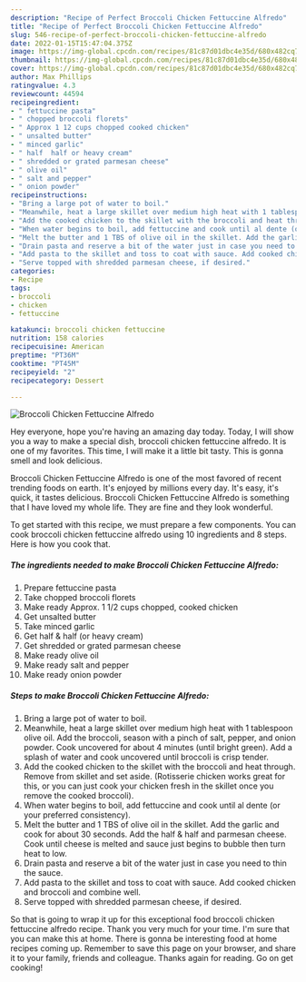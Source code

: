 ```yaml
---
description: "Recipe of Perfect Broccoli Chicken Fettuccine Alfredo"
title: "Recipe of Perfect Broccoli Chicken Fettuccine Alfredo"
slug: 546-recipe-of-perfect-broccoli-chicken-fettuccine-alfredo
date: 2022-01-15T15:47:04.375Z
image: https://img-global.cpcdn.com/recipes/81c87d01dbc4e35d/680x482cq70/broccoli-chicken-fettuccine-alfredo-recipe-main-photo.jpg
thumbnail: https://img-global.cpcdn.com/recipes/81c87d01dbc4e35d/680x482cq70/broccoli-chicken-fettuccine-alfredo-recipe-main-photo.jpg
cover: https://img-global.cpcdn.com/recipes/81c87d01dbc4e35d/680x482cq70/broccoli-chicken-fettuccine-alfredo-recipe-main-photo.jpg
author: Max Phillips
ratingvalue: 4.3
reviewcount: 44594
recipeingredient:
- " fettuccine pasta"
- " chopped broccoli florets"
- " Approx 1 12 cups chopped cooked chicken"
- " unsalted butter"
- " minced garlic"
- " half  half or heavy cream"
- " shredded or grated parmesan cheese"
- " olive oil"
- " salt and pepper"
- " onion powder"
recipeinstructions:
- "Bring a large pot of water to boil."
- "Meanwhile, heat a large skillet over medium high heat with 1 tablespoon olive oil. Add the broccoli, season with a pinch of salt, pepper, and onion powder. Cook uncovered for about 4 minutes (until bright green). Add a splash of water and cook uncovered until broccoli is crisp tender."
- "Add the cooked chicken to the skillet with the broccoli and heat through. Remove from skillet and set aside. (Rotisserie chicken works great for this, or you can just cook your chicken fresh in the skillet once you remove the cooked broccoli)."
- "When water begins to boil, add fettuccine and cook until al dente (or your preferred consistency)."
- "Melt the butter and 1 TBS of olive oil in the skillet. Add the garlic and cook for about 30 seconds. Add the half &amp; half and parmesan cheese. Cook until cheese is melted and sauce just begins to bubble then turn heat to low."
- "Drain pasta and reserve a bit of the water just in case you need to thin the sauce."
- "Add pasta to the skillet and toss to coat with sauce. Add cooked chicken and broccoli and combine well."
- "Serve topped with shredded parmesan cheese, if desired."
categories:
- Recipe
tags:
- broccoli
- chicken
- fettuccine

katakunci: broccoli chicken fettuccine 
nutrition: 158 calories
recipecuisine: American
preptime: "PT36M"
cooktime: "PT45M"
recipeyield: "2"
recipecategory: Dessert

---
```



![Broccoli Chicken Fettuccine Alfredo](https://img-global.cpcdn.com/recipes/81c87d01dbc4e35d/680x482cq70/broccoli-chicken-fettuccine-alfredo-recipe-main-photo.jpg)

Hey everyone, hope you're having an amazing day today. Today, I will show you a way to make a special dish, broccoli chicken fettuccine alfredo. It is one of my favorites. This time, I will make it a little bit tasty. This is gonna smell and look delicious.

Broccoli Chicken Fettuccine Alfredo is one of the most favored of recent trending foods on earth. It's enjoyed by millions every day. It's easy, it's quick, it tastes delicious. Broccoli Chicken Fettuccine Alfredo is something that I have loved my whole life. They are fine and they look wonderful.




To get started with this recipe, we must prepare a few components. You can cook broccoli chicken fettuccine alfredo using 10 ingredients and 8 steps. Here is how you cook that.

<!--inarticleads1-->

##### The ingredients needed to make Broccoli Chicken Fettuccine Alfredo:

1. Prepare  fettuccine pasta
1. Take  chopped broccoli florets
1. Make ready  Approx. 1 1/2 cups chopped, cooked chicken
1. Get  unsalted butter
1. Take  minced garlic
1. Get  half &amp; half (or heavy cream)
1. Get  shredded or grated parmesan cheese
1. Make ready  olive oil
1. Make ready  salt and pepper
1. Make ready  onion powder




<!--inarticleads2-->

##### Steps to make Broccoli Chicken Fettuccine Alfredo:

1. Bring a large pot of water to boil.
1. Meanwhile, heat a large skillet over medium high heat with 1 tablespoon olive oil. Add the broccoli, season with a pinch of salt, pepper, and onion powder. Cook uncovered for about 4 minutes (until bright green). Add a splash of water and cook uncovered until broccoli is crisp tender.
1. Add the cooked chicken to the skillet with the broccoli and heat through. Remove from skillet and set aside. (Rotisserie chicken works great for this, or you can just cook your chicken fresh in the skillet once you remove the cooked broccoli).
1. When water begins to boil, add fettuccine and cook until al dente (or your preferred consistency).
1. Melt the butter and 1 TBS of olive oil in the skillet. Add the garlic and cook for about 30 seconds. Add the half &amp; half and parmesan cheese. Cook until cheese is melted and sauce just begins to bubble then turn heat to low.
1. Drain pasta and reserve a bit of the water just in case you need to thin the sauce.
1. Add pasta to the skillet and toss to coat with sauce. Add cooked chicken and broccoli and combine well.
1. Serve topped with shredded parmesan cheese, if desired.




So that is going to wrap it up for this exceptional food broccoli chicken fettuccine alfredo recipe. Thank you very much for your time. I'm sure that you can make this at home. There is gonna be interesting food at home recipes coming up. Remember to save this page on your browser, and share it to your family, friends and colleague. Thanks again for reading. Go on get cooking!
